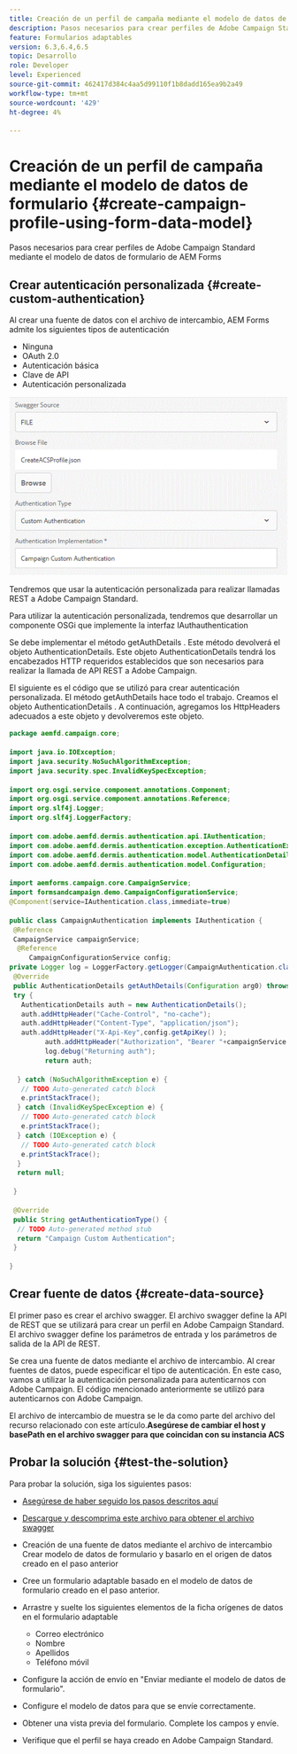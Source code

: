 ```yaml
---
title: Creación de un perfil de campaña mediante el modelo de datos de formulario
description: Pasos necesarios para crear perfiles de Adobe Campaign Standard mediante el modelo de datos de formulario de AEM Forms
feature: Formularios adaptables
version: 6.3,6.4,6.5
topic: Desarrollo
role: Developer
level: Experienced
source-git-commit: 462417d384c4aa5d99110f1b8dadd165ea9b2a49
workflow-type: tm+mt
source-wordcount: '429'
ht-degree: 4%

---
```



# Creación de un perfil de campaña mediante el modelo de datos de formulario {#create-campaign-profile-using-form-data-model}

Pasos necesarios para crear perfiles de Adobe Campaign Standard mediante el modelo de datos de formulario de AEM Forms

## Crear autenticación personalizada {#create-custom-authentication}

Al crear una fuente de datos con el archivo de intercambio, AEM Forms admite los siguientes tipos de autenticación

* Ninguna
* OAuth 2.0
* Autenticación básica
* Clave de API
* Autenticación personalizada

![campaignfdm](assets/campaignfdm.gif)

Tendremos que usar la autenticación personalizada para realizar llamadas REST a Adobe Campaign Standard.

Para utilizar la autenticación personalizada, tendremos que desarrollar un componente OSGi que implemente la interfaz IAuthauthentication

Se debe implementar el método getAuthDetails . Este método devolverá el objeto AuthenticationDetails. Este objeto AuthenticationDetails tendrá los encabezados HTTP requeridos establecidos que son necesarios para realizar la llamada de API REST a Adobe Campaign.

El siguiente es el código que se utilizó para crear autenticación personalizada. El método getAuthDetails hace todo el trabajo. Creamos el objeto AuthenticationDetails . A continuación, agregamos los HttpHeaders adecuados a este objeto y devolveremos este objeto.

```java
package aemfd.campaign.core;

import java.io.IOException;
import java.security.NoSuchAlgorithmException;
import java.security.spec.InvalidKeySpecException;

import org.osgi.service.component.annotations.Component;
import org.osgi.service.component.annotations.Reference;
import org.slf4j.Logger;
import org.slf4j.LoggerFactory;

import com.adobe.aemfd.dermis.authentication.api.IAuthentication;
import com.adobe.aemfd.dermis.authentication.exception.AuthenticationException;
import com.adobe.aemfd.dermis.authentication.model.AuthenticationDetails;
import com.adobe.aemfd.dermis.authentication.model.Configuration;

import aemforms.campaign.core.CampaignService;
import formsandcampaign.demo.CampaignConfigurationService;
@Component(service=IAuthentication.class,immediate=true)

public class CampaignAuthentication implements IAuthentication {
 @Reference
 CampaignService campaignService;
  @Reference
     CampaignConfigurationService config;
private Logger log = LoggerFactory.getLogger(CampaignAuthentication.class);
 @Override
 public AuthenticationDetails getAuthDetails(Configuration arg0) throws AuthenticationException {
 try {
   AuthenticationDetails auth = new AuthenticationDetails();
   auth.addHttpHeader("Cache-Control", "no-cache");
   auth.addHttpHeader("Content-Type", "application/json");
   auth.addHttpHeader("X-Api-Key",config.getApiKey() );
         auth.addHttpHeader("Authorization", "Bearer "+campaignService.getAccessToken());
         log.debug("Returning auth");
         return auth;
   
  } catch (NoSuchAlgorithmException e) {
   // TODO Auto-generated catch block
   e.printStackTrace();
  } catch (InvalidKeySpecException e) {
   // TODO Auto-generated catch block
   e.printStackTrace();
  } catch (IOException e) {
   // TODO Auto-generated catch block
   e.printStackTrace();
  }
  return null;
  
 }

 @Override
 public String getAuthenticationType() {
  // TODO Auto-generated method stub
  return "Campaign Custom Authentication";
 }

}
```

## Crear fuente de datos {#create-data-source}

El primer paso es crear el archivo swagger. El archivo swagger define la API de REST que se utilizará para crear un perfil en Adobe Campaign Standard. El archivo swagger define los parámetros de entrada y los parámetros de salida de la API de REST.

Se crea una fuente de datos mediante el archivo de intercambio. Al crear fuentes de datos, puede especificar el tipo de autenticación. En este caso, vamos a utilizar la autenticación personalizada para autenticarnos con Adobe Campaign. El código mencionado anteriormente se utilizó para autenticarnos con Adobe Campaign.

El archivo de intercambio de muestra se le da como parte del archivo del recurso relacionado con este artículo.**Asegúrese de cambiar el host y basePath en el archivo swagger para que coincidan con su instancia ACS**

## Probar la solución {#test-the-solution}

Para probar la solución, siga los siguientes pasos:
* [Asegúrese de haber seguido los pasos descritos aquí](aem-forms-with-campaign-standard-getting-started-tutorial.md)
* [Descargue y descomprima este archivo para obtener el archivo swagger](assets/create-acs-profile-swagger-file.zip)
* Creación de una fuente de datos mediante el archivo de intercambio
Crear modelo de datos de formulario y basarlo en el origen de datos creado en el paso anterior
* Cree un formulario adaptable basado en el modelo de datos de formulario creado en el paso anterior.
* Arrastre y suelte los siguientes elementos de la ficha orígenes de datos en el formulario adaptable

   * Correo electrónico
   * Nombre
   * Apellidos
   * Teléfono móvil

* Configure la acción de envío en &quot;Enviar mediante el modelo de datos de formulario&quot;.
* Configure el modelo de datos para que se envíe correctamente.
* Obtener una vista previa del formulario. Complete los campos y envíe.
* Verifique que el perfil se haya creado en Adobe Campaign Standard.
